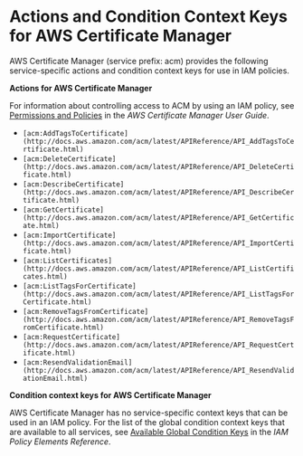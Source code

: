 # Actions and Condition Context Keys for AWS Certificate Manager<a name="list_acm"></a>

AWS Certificate Manager \(service prefix: acm\) provides the following service\-specific actions and condition context keys for use in IAM policies\.

**Actions for AWS Certificate Manager**

For information about controlling access to ACM by using an IAM policy, see [Permissions and Policies](http://docs.aws.amazon.com/acm/latest/userguide/assets.html) in the *AWS Certificate Manager User Guide*\.
+ `[acm:AddTagsToCertificate](http://docs.aws.amazon.com/acm/latest/APIReference/API_AddTagsToCertificate.html)`
+ `[acm:DeleteCertificate](http://docs.aws.amazon.com/acm/latest/APIReference/API_DeleteCertificate.html)`
+ `[acm:DescribeCertificate](http://docs.aws.amazon.com/acm/latest/APIReference/API_DescribeCertificate.html)`
+ `[acm:GetCertificate](http://docs.aws.amazon.com/acm/latest/APIReference/API_GetCertificate.html)`
+ `[acm:ImportCertificate](http://docs.aws.amazon.com/acm/latest/APIReference/API_ImportCertificate.html)`
+ `[acm:ListCertificates](http://docs.aws.amazon.com/acm/latest/APIReference/API_ListCertificates.html)`
+ `[acm:ListTagsForCertificate](http://docs.aws.amazon.com/acm/latest/APIReference/API_ListTagsForCertificate.html)`
+ `[acm:RemoveTagsFromCertificate](http://docs.aws.amazon.com/acm/latest/APIReference/API_RemoveTagsFromCertificate.html)`
+ `[acm:RequestCertificate](http://docs.aws.amazon.com/acm/latest/APIReference/API_RequestCertificate.html)`
+ `[acm:ResendValidationEmail](http://docs.aws.amazon.com/acm/latest/APIReference/API_ResendValidationEmail.html)`

**Condition context keys for AWS Certificate Manager**

AWS Certificate Manager has no service\-specific context keys that can be used in an IAM policy\. For the list of the global condition context keys that are available to all services, see [Available Global Condition Keys](reference_policies_condition-keys.md#AvailableKeys) in the *IAM Policy Elements Reference*\.